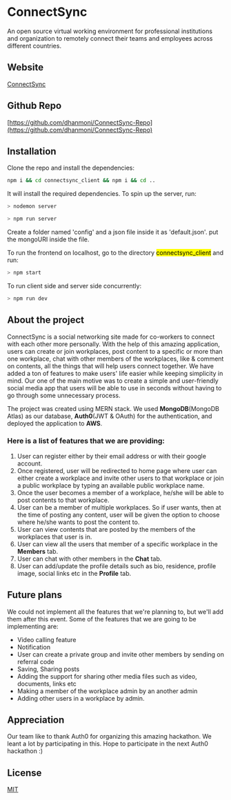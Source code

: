 # ConnectSync

An open source virtual working environment for professional institutions and organization to remotely connect their teams and employees across different countries.

## Website

[ConnectSync](https://connectsync.com)

## Github Repo

[https://github.com/dhanmoni/ConnectSync-Repo](https://github.com/dhanmoni/ConnectSync-Repo)

## Installation

Clone the repo and install the dependencies:

```bash
npm i && cd connectsync_client && npm i && cd ..
```

It will install the required dependencies.
To spin up the server, run:

```bash
> nodemon server

> npm run server
```

Create a folder named 'config' and a json file inside it as 'default.json'.
put the mongoURI inside the file.

To run the frontend on localhost, go to the directory <mark>connectsync_client</mark> and run:

```bash
> npm start
```

To run client side and server side concurrently:

```bash
> npm run dev
```

## About the project

ConnectSync is a social networking site made for co-workers to connect with each other more personally. With the help of this amazing application, users can create or join workplaces, post content to a specific or more than one workplace, chat with other members of the workplaces, like & comment on contents, all the things that will help users connect together. We have added a ton of features to make users' life easier while keeping simplicity in mind. Our one of the main motive was to create a simple and user-friendly social media app that users will be able to use in seconds without having to go through some unnecessary process.

The project was created using MERN stack. We used **MongoDB**(MongoDB Atlas) as our database, **Auth0**(JWT & OAuth) for the authentication, and deployed the application to **AWS**.

### Here is a list of features that we are providing:

1. User can register either by their email address or with their google account.
2. Once registered, user will be redirected to home page where user can either create a workplace and invite other users to that workplace or join a public workplace by typing an available public workplace name.
3. Once the user becomes a member of a workplace, he/she will be able to post contents to that workplace.
4. User can be a member of multiple workplaces. So if user wants, then at the time of posting any content, user will be given the option to choose where he/she wants to post the content to.
5. User can view contents that are posted by the members of the workplaces that user is in.
6. User can view all the users that member of a specific workplace in the **Members** tab.
7. User can chat with other members in the **Chat** tab.
8. User can add/update the profile details such as bio, residence, profile image, social links etc in the **Profile** tab.

## Future plans

We could not implement all the features that we're planning to, but we'll add them after this event. Some of the features that we are going to be implementing are:

- Video calling feature
- Notification
- User can create a private group and invite other members by sending on referral code
- Saving, Sharing posts
- Adding the support for sharing other media files such as video, documents, links etc
- Making a member of the workplace admin by an another admin
- Adding other users in a workplace by admin.

## Appreciation

Our team like to thank Auth0 for organizing this amazing hackathon. We leant a lot by participating in this. Hope to participate in the next Auth0 hackathon :)

## License

[MIT](https://choosealicense.com/licenses/mit/)
